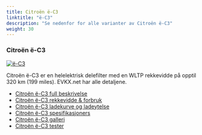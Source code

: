 ```yaml
---
title: Citroën ë-C3
linktitle: "ë-C3"
description: "Se nedenfor for alle varianter av Citroën ë-C3"
weight: 30
---
```

### Citroën ë-C3

<a href="ë-c3/"><img src="https://media.evkx.net/multimedia/models/citroën/ë-c3/ë-c3/main_1_st.jpg" class="img-fluid" alt="ë-C3" ></a>

Citroën ë-C3 er en helelektrisk delefilter med en WLTP rekkevidde på opptil 320 km (199 miles). EVKX.net har alle detaljene. 

- [Citroën ë-C3 full beskrivelse](ë-c3/)
- [Citroën ë-C3 rekkevidde & forbruk](ë-c3/rangeandconsumption)
- [Citroën ë-C3 ladekurve og ladeytelse](ë-c3/chargingcurve)
- [Citroën ë-C3 spesifikasjoners](ë-c3/specifications)
- [Citroën ë-C3 galleri](ë-c3/gallery)
- [Citroën ë-C3 tester](ë-c3/reviews)

